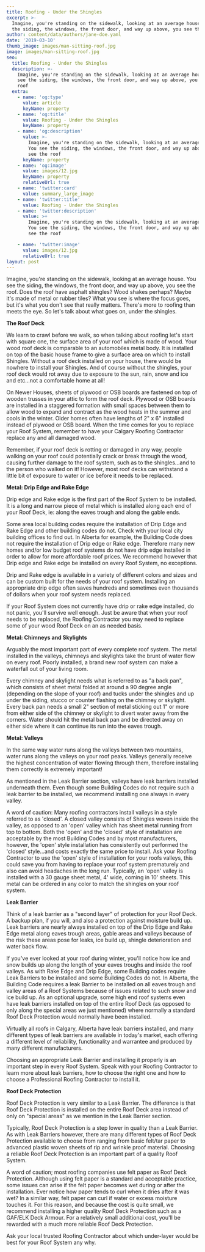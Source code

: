 ```yaml
---
title: Roofing - Under the Shingles
excerpt: >-
  Imagine, you're standing on the sidewalk, looking at an average house. You see
  the siding, the windows, the front door, and way up above, you see the roof
author: content/data/authors/jane-doe.yaml
date: '2019-03-10'
thumb_image: images/man-sitting-roof.jpg
image: images/man-sitting-roof.jpg
seo:
  title: Roofing - Under the Shingles
  description: >-
    Imagine, you're standing on the sidewalk, looking at an average house. You
    see the siding, the windows, the front door, and way up above, you see the
    roof
  extra:
    - name: 'og:type'
      value: article
      keyName: property
    - name: 'og:title'
      value: Roofing - Under the Shingles
      keyName: property
    - name: 'og:description'
      value: >-
        Imagine, you're standing on the sidewalk, looking at an average house.
        You see the siding, the windows, the front door, and way up above, you
        see the roof
      keyName: property
    - name: 'og:image'
      value: images/12.jpg
      keyName: property
      relativeUrl: true
    - name: 'twitter:card'
      value: summary_large_image
    - name: 'twitter:title'
      value: Roofing - Under the Shingles
    - name: 'twitter:description'
      value: >+
        Imagine, you're standing on the sidewalk, looking at an average house.
        You see the siding, the windows, the front door, and way up above, you
        see the roof

    - name: 'twitter:image'
      value: images/12.jpg
      relativeUrl: true
layout: post
---
```

Imagine, you're standing on the sidewalk, looking at an average house. You see the siding, the windows, the front door, and way up above, you see the roof. Does the roof have asphalt shingles? Wood shakes perhaps? Maybe it's made of metal or rubber tiles? What you see is where the focus goes, but it's what you don't see that really matters. There's more to roofing than meets the eye. So let's talk about what goes on, under the shingles.

**The Roof Deck**

We learn to crawl before we walk, so when talking about roofing let's start with square one, the surface area of your roof which is made of wood. Your wood roof deck is comparable to an automobiles metal body. It is installed on top of the basic house frame to give a surface area on which to install Shingles. Without a roof deck installed on your house, there would be nowhere to install your Shingles. And of course without the shingles, your roof deck would rot away due to exposure to the sun, rain, snow and ice and etc...not a comfortable home at all!

On Newer Houses, sheets of plywood or OSB boards are fastened on top of wooden trusses in your attic to form the roof deck. Plywood or OSB boards are installed in a staggered formation with small spaces between them to allow wood to expand and contract as the wood heats in the summer and cools in the winter. Older homes often have lengths of 2" x 6" installed instead of plywood or OSB board. When the time comes for you to replace your Roof System, remember to have your Calgary Roofing Contractor replace any and all damaged wood.

Remember, if your roof deck is rotting or damaged in any way, people walking on your roof could potentially crack or break through the wood, causing further damage to the roof system, such as to the shingles...and to the person who walked on it! However, most roof decks can withstand a little bit of exposure to water or ice before it needs to be replaced.

**Metal: Drip Edge and Rake Edge**

Drip edge and Rake edge is the first part of the Roof System to be installed. It is a long and narrow piece of metal which is installed along each end of your Roof Deck, ie: along the eaves trough and along the gable ends.

Some area local building codes require the installation of Drip Edge and Rake Edge and other building codes do not. Check with your local city building offices to find out. In Alberta for example, the Building Code does not require the installation of Drip edge or Rake edge. Therefore many new homes and/or low budget roof systems do not have drip edge installed in order to allow for more affordable roof prices. We recommend however that Drip edge and Rake edge be installed on every Roof System, no exceptions.

Drip and Rake edge is available in a variety of different colors and sizes and can be custom built for the needs of your roof system. Installing an appropriate drip edge often saves hundreds and sometimes even thousands of dollars when your roof system needs replaced.

If your Roof System does not currently have drip or rake edge installed, do not panic, you'll survive well enough. Just be aware that when your roof needs to be replaced, the Roofing Contractor you may need to replace some of your wood Roof Deck on an as needed basis.

**Metal: Chimneys and Skylights**

Arguably the most important part of every complete roof system. The metal installed in the valleys, chimneys and skylights take the brunt of water flow on every roof. Poorly installed, a brand new roof system can make a waterfall out of your living room.

Every chimney and skylight needs what is referred to as "a back pan", which consists of sheet metal folded at around a 90 degree angle (depending on the slope of your roof) and tucks under the shingles and up under the siding, stucco or counter flashing on the chimney or skylight. Every back pan needs a small 2" section of metal sticking out 1" or more from either side of the chimney or skylight to divert water away from the corners. Water should hit the metal back pan and be directed away on either side where it can continue its run into the eaves trough.

**Metal: Valleys**

In the same way water runs along the valleys between two mountains, water runs along the valleys on your roof peaks. Valleys generally receive the highest concentration of water flowing through them, therefore installing them correctly is extremely important!

As mentioned in the Leak Barrier section, valleys have leak barriers installed underneath them. Even though some Building Codes do not require such a leak barrier to be installed, we recommend installing one always in every valley.

A word of caution: Many roofing contractors install valleys in a style referred to as 'closed'. A closed valley consists of Shingles woven inside the valley, as opposed to an 'open' valley which has sheet metal running from top to bottom. Both the 'open' and the 'closed' style of installation are acceptable by the most Building Codes and by most manufacturers, however, the 'open' style installation has consistently out performed the 'closed' style...and costs exactly the same price to install. Ask your Roofing Contractor to use the 'open' style of installation for your roofs valleys, this could save you from having to replace your roof system prematurely and also can avoid headaches in the long run. Typically, an 'open' valley is installed with a 30 gauge sheet metal, 4' wide, coming in 10' sheets. This metal can be ordered in any color to match the shingles on your roof system.

**Leak Barrier**

Think of a leak barrier as a "second layer" of protection for your Roof Deck. A backup plan, if you will, and also a protection against moisture build up. Leak barriers are nearly always installed on top of the Drip Edge and Rake Edge metal along eaves trough areas, gable areas and valleys because of the risk these areas pose for leaks, ice build up, shingle deterioration and water back flow.

If you've ever looked at your roof during winter, you'll notice how ice and snow builds up along the length of your eaves troughs and inside the roof valleys. As with Rake Edge and Drip Edge, some Building codes require Leak Barriers to be installed and some Building Codes do not. In Alberta, the Building Code requires a leak Barrier to be installed on all eaves trough and valley areas of a Roof Systems because of issues related to such snow and ice build up. As an optional upgrade, some high end roof systems even have leak barriers installed on top of the entire Roof Deck (as opposed to only along the special areas we just mentioned) where normally a standard Roof Deck Protection would normally have been installed.

Virtually all roofs in Calgary, Alberta have leak barriers installed, and many different types of leak barriers are available in today's market, each offering a different level of reliability, functionality and warrantee and produced by many different manufacturers.

Choosing an appropriate Leak Barrier and installing it properly is an important step in every Roof System. Speak with your Roofing Contractor to learn more about leak barriers, how to choose the right one and how to choose a Professional Roofing Contractor to install it.

**Roof Deck Protection**

Roof Deck Protection is very similar to a Leak Barrier. The difference is that Roof Deck Protection is installed on the entire Roof Deck area instead of only on "special areas" as we mention in the Leak Barrier section.

Typically, Roof Deck Protection is a step lower in quality than a Leak Barrier. As with Leak Barriers however, there are many different types of Roof Deck Protection available to choose from ranging from basic felt/tar paper to advanced plastic woven sheets of rip and wrinkle proof material. Choosing a reliable Roof Deck Protection is an important part of a quality Roof System.

A word of caution; most roofing companies use felt paper as Roof Deck Protection. Although using felt paper is a standard and acceptable practice, some issues can arise if the felt paper becomes wet during or after the installation. Ever notice how paper tends to curl when it dries after it was wet? In a similar way, felt paper can curl if water or excess moisture touches it. For this reason, and because the cost is quite small, we recommend installing a higher quality Roof Deck Protection such as a GAF/ELK Deck Armour. For a relatively small additional cost, you'll be rewarded with a much more reliable Roof Deck Protection.

Ask your local trusted Roofing Contractor about which under-layer would be best for your Roof System any why.
